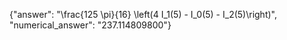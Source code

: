{"answer": "\\frac{125 \\pi}{16} \\left(4 I_1(5) - I_0(5) - I_2(5)\\right)", "numerical_answer": "237.114809800"}